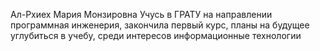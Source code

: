 Ал-Рхиех Мария Монзировна
Учусь в ГРАТУ на направлении программная инженерия, закончила первый курс, планы на будущее углубиться в учебу, среди интересов информационные технологии
